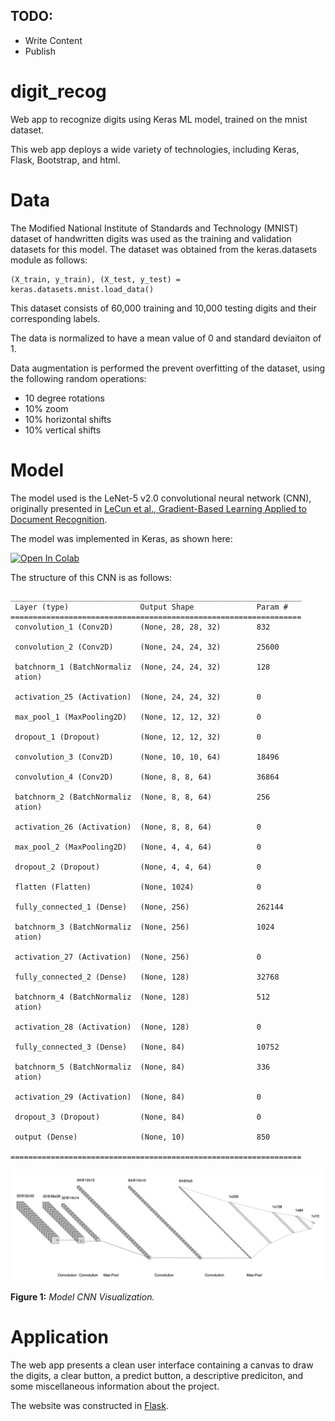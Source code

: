 ## TODO:
- Write Content
- Publish

# digit_recog
Web app to recognize digits using Keras ML model, trained on the mnist dataset.

This web app deploys a wide variety of technologies, including Keras, Flask, Bootstrap, and html.

# Data

The Modified National Institute of Standards and Technology (MNIST) dataset of handwritten digits was used as the training and validation datasets for this model. The dataset was obtained from the keras.datasets module as follows:

```
(X_train, y_train), (X_test, y_test) = keras.datasets.mnist.load_data()
```

This dataset consists of 60,000 training and 10,000 testing digits and their corresponding labels.

The data is normalized to have a mean value of 0 and standard deviaiton of 1.

Data augmentation is performed the prevent overfitting of the dataset, using the following  random operations:
- 10 degree rotations
- 10% zoom
- 10% horizontal shifts
- 10% vertical shifts


# Model

The model used is the LeNet-5 v2.0 convolutional neural network (CNN), originally presented in [LeCun et al., Gradient-Based Learning Applied to Document Recognition](http://vision.stanford.edu/cs598_spring07/papers/Lecun98.pdf).

The model was implemented in Keras, as shown here:

[![Open In Colab](https://colab.research.google.com/assets/colab-badge.svg)](https://colab.research.google.com/github/turnerluke/digit_recog/blob/main/models/LeNet_5_train.ipynb)

The structure of this CNN is as follows:

```
_________________________________________________________________
 Layer (type)                Output Shape              Param #   
=================================================================
 convolution_1 (Conv2D)      (None, 28, 28, 32)        832       
                                                                 
 convolution_2 (Conv2D)      (None, 24, 24, 32)        25600     
                                                                 
 batchnorm_1 (BatchNormaliz  (None, 24, 24, 32)        128       
 ation)                                                           
                                                                 
 activation_25 (Activation)  (None, 24, 24, 32)        0         
                                                                 
 max_pool_1 (MaxPooling2D)   (None, 12, 12, 32)        0         
                                                                 
 dropout_1 (Dropout)         (None, 12, 12, 32)        0         
                                                                 
 convolution_3 (Conv2D)      (None, 10, 10, 64)        18496     
                                                                 
 convolution_4 (Conv2D)      (None, 8, 8, 64)          36864     
                                                                 
 batchnorm_2 (BatchNormaliz  (None, 8, 8, 64)          256       
 ation)                                                           
                                                                 
 activation_26 (Activation)  (None, 8, 8, 64)          0         
                                                                 
 max_pool_2 (MaxPooling2D)   (None, 4, 4, 64)          0         
                                                                 
 dropout_2 (Dropout)         (None, 4, 4, 64)          0         
                                                                 
 flatten (Flatten)           (None, 1024)              0         
                                                                 
 fully_connected_1 (Dense)   (None, 256)               262144    
                                                                 
 batchnorm_3 (BatchNormaliz  (None, 256)               1024      
 ation)                                                           
                                                                 
 activation_27 (Activation)  (None, 256)               0         
                                                                 
 fully_connected_2 (Dense)   (None, 128)               32768     
                                                                 
 batchnorm_4 (BatchNormaliz  (None, 128)               512       
 ation)                                                           
                                                                 
 activation_28 (Activation)  (None, 128)               0         
                                                                 
 fully_connected_3 (Dense)   (None, 84)                10752     
                                                                 
 batchnorm_5 (BatchNormaliz  (None, 84)                336       
 ation)                                                           
                                                                 
 activation_29 (Activation)  (None, 84)                0         
                                                                 
 dropout_3 (Dropout)         (None, 84)                0         
                                                                 
 output (Dense)              (None, 10)                850       
                                                                 
=================================================================
```

<img src="/images/LeNet 5 v2 Vis.png">

**Figure 1:** *Model CNN Visualization.*

# Application

The web app presents a clean user interface containing a canvas to draw the digits, a clear button, a predict button, a descriptive prediciton, and some miscellaneous information about the project.

The website was constructed in [Flask](https://flask.palletsprojects.com/en/2.1.x/f).
